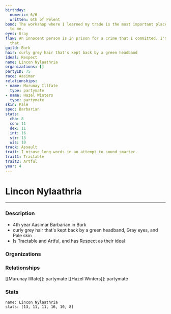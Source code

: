 ```yaml
---
birthday:
  numeric: 6/6
  written: 6th of Pelent
bond: The workshop where I learned my trade is the most important place in the world
  to me.
eyes: Gray
flaw: An innocent person is in prison for a crime that I committed. I'm okay with
  that.
guild: Burk
hair: curly grey hair that's kept back by a green headband
ideal: Respect
name: Lincon Nylaathria
organizations: []
partyID: 75
race: Aasimar
relationships:
- name: Murunay Illfate
  type: partymate
- name: Hazel Winters
  type: partymate
skin: Pale
spec: Barbarian
stats:
  cha: 8
  con: 11
  dex: 11
  int: 16
  str: 13
  wis: 10
track: Assault
trait: I misuse long words in an attempt to sound smarter.
trait1: Tractable
trait2: Artful
year: 4
---
```

# Lincon Nylaathria
---
### Description
- 4th year Aasimar Barbarian in Burk
- curly grey hair that's kept back by a green headband, Gray eyes, and Pale skin
- Is Tractable and Artful, and has Respect as their ideal

### Organizations
### Relationships
[[Murunay Illfate]]: partymate
[[Hazel Winters]]: partymate
### Stats
```statblock
name: Lincon Nylaathria
stats: [13, 11, 11, 16, 10, 8]
```